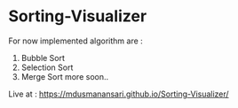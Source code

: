 # Sorting-Visualizer

For now implemented algorithm are :
  1. Bubble Sort
  2. Selection Sort
  3. Merge Sort
  more soon..
  
Live at  : https://mdusmanansari.github.io/Sorting-Visualizer/
